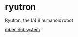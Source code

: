 # ryutron
Ryutron, the 1/4.8 humanoid robot


<a href="https://os.mbed.com/compiler/#nav:/Ryutron;" target="_blank">mbed Subsystem</a>
